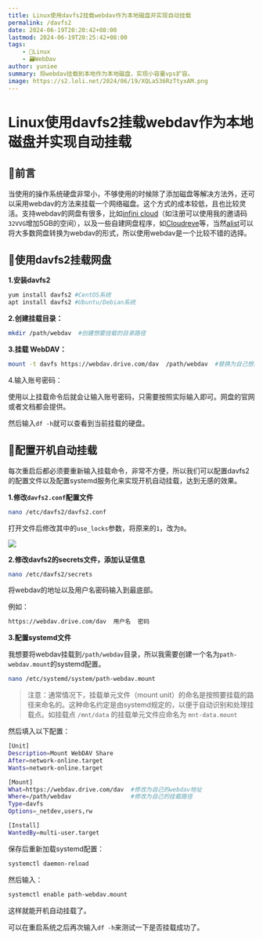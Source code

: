 ```yaml
---
title: Linux使用davfs2挂载webdav作为本地磁盘并实现自动挂载
permalink: /davfs2
date: 2024-06-19T20:20:42+08:00
lastmod: 2024-06-19T20:25:42+08:00
tags: 
    - 🐘Linux
    - 🗃️WebDav
author: yuniee
summary: 将webdav挂载到本地作为本地磁盘，实现小容量vps扩容。
image: https://s2.loli.net/2024/06/19/XQLa536RzTtyxAM.png
---
```


# Linux使用davfs2挂载webdav作为本地磁盘并实现自动挂载

<InArticleAdsense
    data-ad-client="ca-pub-5818850638223663"
    data-ad-slot="1327307385">
</InArticleAdsense>



## 🐁前言

​       当使用的操作系统硬盘非常小，不够使用的时候除了添加磁盘等解决方法外，还可以采用webdav的方法来挂载一个网络磁盘。这个方式的成本较低，且也比较灵活。支持webdav的网盘有很多，比如[infini cloud](https://infini-cloud.net)（如注册可以使用我的邀请码`32VVG`增加5GB的空间），以及一些自建网盘程序，如[Cloudreve](https://docs.cloudreve.org/)等，当然[alist](https://alist.nn.ci/zh/guide/webdav.html)可以将大多数网盘转换为webdav的形式，所以使用webdav是一个比较不错的选择。

## 🦡使用davfs2挂载网盘

**1.安装davfs2**

```bash
yum install davfs2 #CentOS系统
apt install davfs2 #Ubuntu/Debian系统
```

**2.创建挂载目录：**

```bash
mkdir /path/webdav  #创建想要挂载的目录路径
```

**3.挂载 WebDAV：**

```bash
mount -t davfs https://webdav.drive.com/dav  /path/webdav  #替换为自己想要挂载的webdav网址
```

4.输入账号密码：

使用以上挂载命令后就会让输入账号密码，只需要按照实际输入即可。网盘的官网或者文档都会提供。

然后输入`df -h`就可以查看到当前挂载的硬盘。

## 🦛配置开机自动挂载

​       每次重启后都必须要重新输入挂载命令，非常不方便，所以我们可以配置davfs2的配置文件以及配置systemd服务化来实现开机自动挂载，达到无感的效果。

**1.修改`davfs2.conf`配置文件**

```bash
nano /etc/davfs2/davfs2.conf 
```

打开文件后修改其中的`use_locks`参数，将原来的`1`，改为`0`。

![](https://s2.loli.net/2024/06/19/PbynJCcaq7xoGL4.png)

**2.修改davfs2的secrets文件，添加认证信息**

```bash
nano /etc/davfs2/secrets
```

将webdav的地址以及用户名密码输入到最底部。

例如：

```bash
https://webdav.drive.com/dav  用户名  密码
```

**3.配置systemd文件**

我想要将webdav挂载到`/path/webdav`目录，所以我需要创建一个名为`path-webdav.mount`的systemd配置。

```bash
nano /etc/systemd/system/path-webdav.mount
```

> 注意：通常情况下，挂载单元文件（mount unit）的命名是按照要挂载的路径来命名的。这种命名约定是由systemd规定的，以便于自动识别和处理挂载点。如挂载点 `/mnt/data` 的挂载单元文件应命名为 `mnt-data.mount`

然后填入以下配置：

```bash
[Unit]
Description=Mount WebDAV Share
After=network-online.target
Wants=network-online.target

[Mount]
What=https://webdav.drive.com/dav  #修改为自己的webdav地址
Where=/path/webdav                 #修改为自己的挂载路径
Type=davfs 
Options=_netdev,users,rw

[Install]
WantedBy=multi-user.target
```

保存后重新加载systemd配置：

```bash
systemctl daemon-reload
```

然后输入：

```bash
systemctl enable path-webdav.mount
```

这样就能开机自动挂载了。

可以在重启系统之后再次输入`df -h`来测试一下是否挂载成功了。

<InArticleAdsense
    data-ad-client="ca-pub-5818850638223663"
    data-ad-slot="1327307385">
</InArticleAdsense>

